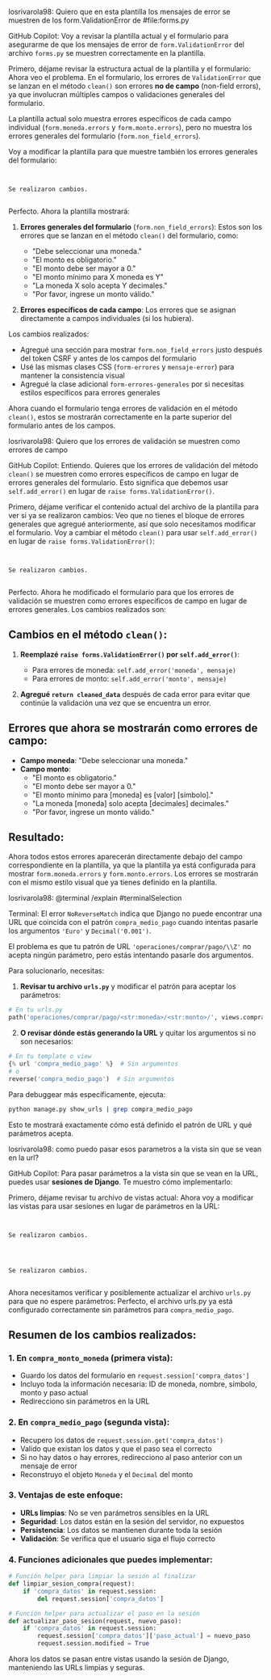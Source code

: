 losrivarola98: Quiero que en esta plantilla los mensajes de error se muestren de los form.ValidationError de #file:forms.py 

GitHub Copilot: Voy a revisar la plantilla actual y el formulario para asegurarme de que los mensajes de error de `form.ValidationError` del archivo `forms.py` se muestren correctamente en la plantilla.

Primero, déjame revisar la estructura actual de la plantilla y el formulario: Ahora veo el problema. En el formulario, los errores de `ValidationError` que se lanzan en el método `clean()` son errores **no de campo** (non-field errors), ya que involucran múltiples campos o validaciones generales del formulario. 

La plantilla actual solo muestra errores específicos de cada campo individual (`form.moneda.errors` y `form.monto.errors`), pero no muestra los errores generales del formulario (`form.non_field_errors`).

Voy a modificar la plantilla para que muestre también los errores generales del formulario: 
```


Se realizaron cambios.


```
Perfecto. Ahora la plantilla mostrará:

1. **Errores generales del formulario** (`form.non_field_errors`): Estos son los errores que se lanzan en el método `clean()` del formulario, como:
   - "Debe seleccionar una moneda."
   - "El monto es obligatorio."
   - "El monto debe ser mayor a 0."
   - "El monto mínimo para X moneda es Y"
   - "La moneda X solo acepta Y decimales."
   - "Por favor, ingrese un monto válido."

2. **Errores específicos de cada campo**: Los errores que se asignan directamente a campos individuales (si los hubiera).

Los cambios realizados:

- Agregué una sección para mostrar `form.non_field_errors` justo después del token CSRF y antes de los campos del formulario
- Usé las mismas clases CSS (`form-errores` y `mensaje-error`) para mantener la consistencia visual
- Agregué la clase adicional `form-errores-generales` por si necesitas estilos específicos para errores generales

Ahora cuando el formulario tenga errores de validación en el método `clean()`, estos se mostrarán correctamente en la parte superior del formulario antes de los campos.

losrivarola98: Quiero que los errores de validación se muestren como errores de campo

GitHub Copilot: Entiendo. Quieres que los errores de validación del método `clean()` se muestren como errores específicos de campo en lugar de errores generales del formulario. Esto significa que debemos usar `self.add_error()` en lugar de `raise forms.ValidationError()`.

Primero, déjame verificar el contenido actual del archivo de la plantilla para ver si ya se realizaron cambios: Veo que no tienes el bloque de errores generales que agregué anteriormente, así que solo necesitamos modificar el formulario. Voy a cambiar el método `clean()` para usar `self.add_error()` en lugar de `raise forms.ValidationError()`: 
```


Se realizaron cambios.


```
Perfecto. Ahora he modificado el formulario para que los errores de validación se muestren como errores específicos de campo en lugar de errores generales. Los cambios realizados son:

## Cambios en el método `clean()`:

1. **Reemplazé `raise forms.ValidationError()` por `self.add_error()`**:
   - Para errores de moneda: `self.add_error('moneda', mensaje)`
   - Para errores de monto: `self.add_error('monto', mensaje)`

2. **Agregué `return cleaned_data`** después de cada error para evitar que continúe la validación una vez que se encuentra un error.

## Errores que ahora se mostrarán como errores de campo:

- **Campo moneda**: "Debe seleccionar una moneda."
- **Campo monto**: 
  - "El monto es obligatorio."
  - "El monto debe ser mayor a 0."
  - "El monto mínimo para [moneda] es [valor] [símbolo]."
  - "La moneda [moneda] solo acepta [decimales] decimales."
  - "Por favor, ingrese un monto válido."

## Resultado:
Ahora todos estos errores aparecerán directamente debajo del campo correspondiente en la plantilla, ya que la plantilla ya está configurada para mostrar `form.moneda.errors` y `form.monto.errors`. Los errores se mostrarán con el mismo estilo visual que ya tienes definido en la plantilla.

losrivarola98: @terminal /explain #terminalSelection

Terminal: El error `NoReverseMatch` indica que Django no puede encontrar una URL que coincida con el patrón `compra_medio_pago` cuando intentas pasarle los argumentos `'Euro'` y `Decimal('0.001')`.

El problema es que tu patrón de URL `'operaciones/comprar/pago/\\Z'` no acepta ningún parámetro, pero estás intentando pasarle dos argumentos.

Para solucionarlo, necesitas:

1. **Revisar tu archivo `urls.py`** y modificar el patrón para aceptar los parámetros:

```python
# En tu urls.py
path('operaciones/comprar/pago/<str:moneda>/<str:monto>/', views.compra_medio_pago, name='compra_medio_pago'),
```

2. **O revisar dónde estás generando la URL** y quitar los argumentos si no son necesarios:

```python
# En tu template o view
{% url 'compra_medio_pago' %}  # Sin argumentos
# o
reverse('compra_medio_pago')  # Sin argumentos
```

Para debuggear más específicamente, ejecuta:

```bash
python manage.py show_urls | grep compra_medio_pago
```

Esto te mostrará exactamente cómo está definido el patrón de URL y qué parámetros acepta.

losrivarola98: como puedo pasar esos parametros a la vista sin que se vean en la url?

GitHub Copilot: Para pasar parámetros a la vista sin que se vean en la URL, puedes usar **sesiones de Django**. Te muestro cómo implementarlo:

Primero, déjame revisar tu archivo de vistas actual: Ahora voy a modificar las vistas para usar sesiones en lugar de parámetros en la URL: 
```


Se realizaron cambios.


```

```


Se realizaron cambios.


```
Ahora necesitamos verificar y posiblemente actualizar el archivo `urls.py` para que no espere parámetros: Perfecto, el archivo urls.py ya está configurado correctamente sin parámetros para `compra_medio_pago`.

## Resumen de los cambios realizados:

### 1. **En `compra_monto_moneda` (primera vista)**:
- Guardo los datos del formulario en `request.session['compra_datos']`
- Incluyo toda la información necesaria: ID de moneda, nombre, símbolo, monto y paso actual
- Redirecciono sin parámetros en la URL

### 2. **En `compra_medio_pago` (segunda vista)**:
- Recupero los datos de `request.session.get('compra_datos')`
- Valido que existan los datos y que el paso sea el correcto
- Si no hay datos o hay errores, redirecciono al paso anterior con un mensaje de error
- Reconstruyo el objeto `Moneda` y el `Decimal` del monto

### 3. **Ventajas de este enfoque**:
- **URLs limpias**: No se ven parámetros sensibles en la URL
- **Seguridad**: Los datos están en la sesión del servidor, no expuestos
- **Persistencia**: Los datos se mantienen durante toda la sesión
- **Validación**: Se verifica que el usuario siga el flujo correcto

### 4. **Funciones adicionales que puedes implementar**:

```python
# Función helper para limpiar la sesión al finalizar
def limpiar_sesion_compra(request):
    if 'compra_datos' in request.session:
        del request.session['compra_datos']

# Función helper para actualizar el paso en la sesión
def actualizar_paso_sesion(request, nuevo_paso):
    if 'compra_datos' in request.session:
        request.session['compra_datos']['paso_actual'] = nuevo_paso
        request.session.modified = True
```

Ahora los datos se pasan entre vistas usando la sesión de Django, manteniendo las URLs limpias y seguras.